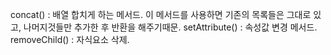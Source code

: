 concat() : 배열 합치게 하는 메서드.
이 메서드를 사용하면 기존의 목록들은 그대로 있고, 나머지것들만 추가한 후 반환을 해주기때문.
setAttribute() : 속성값 변경 메서드.
removeChild() : 자식요소 삭제.